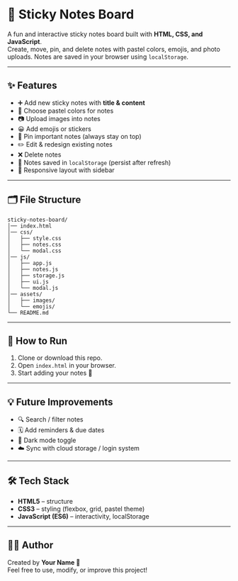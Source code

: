 # 📝 Sticky Notes Board

A fun and interactive sticky notes board built with **HTML, CSS, and JavaScript**.  
Create, move, pin, and delete notes with pastel colors, emojis, and photo uploads. Notes are saved in your browser using `localStorage`.

---

## ✨ Features
- ➕ Add new sticky notes with **title & content**
- 🎨 Choose pastel colors for notes
- 📷 Upload images into notes
- 😀 Add emojis or stickers
- 📌 Pin important notes (always stay on top)
- ✏️ Edit & redesign existing notes
- ❌ Delete notes
- 💾 Notes saved in `localStorage` (persist after refresh)
- 📱 Responsive layout with sidebar

---

## 🗂 File Structure
```
sticky-notes-board/
│── index.html
│── css/
│   ├── style.css
│   ├── notes.css
│   └── modal.css
│── js/
│   ├── app.js
│   ├── notes.js
│   ├── storage.js
│   ├── ui.js
│   └── modal.js
│── assets/
│   ├── images/
│   └── emojis/
└── README.md
```

---

## 🚀 How to Run
1. Clone or download this repo.  
2. Open `index.html` in your browser.  
3. Start adding your notes 🎉  

---

## 💡 Future Improvements
- 🔍 Search / filter notes  
- 🗓 Add reminders & due dates  
- 🌙 Dark mode toggle  
- ☁️ Sync with cloud storage / login system  

---

## 🛠 Tech Stack
- **HTML5** – structure  
- **CSS3** – styling (flexbox, grid, pastel theme)  
- **JavaScript (ES6)** – interactivity, localStorage  

---

## 👩‍💻 Author
Created by **Your Name 💜**  
Feel free to use, modify, or improve this project!
